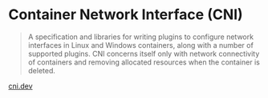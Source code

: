 # Container Network Interface (CNI)

> A specification and libraries for writing plugins to configure network interfaces in Linux and Windows containers, along with a number of supported plugins.
> CNI concerns itself only with network connectivity of containers and removing allocated resources when the container is deleted.

[cni.dev](https://www.cni.dev/)
